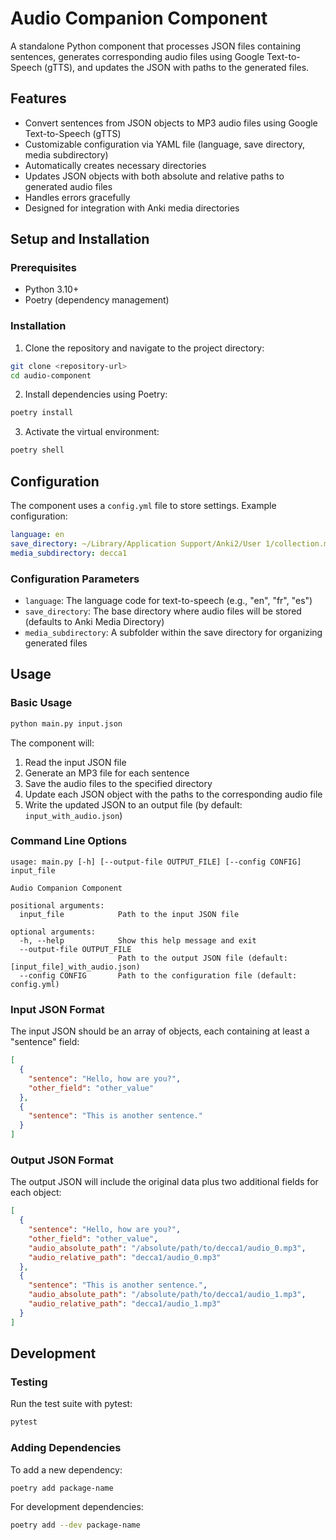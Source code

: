 # Audio Companion Component

A standalone Python component that processes JSON files containing sentences, generates corresponding audio files using Google Text-to-Speech (gTTS), and updates the JSON with paths to the generated files.

## Features

- Convert sentences from JSON objects to MP3 audio files using Google Text-to-Speech (gTTS)
- Customizable configuration via YAML file (language, save directory, media subdirectory)
- Automatically creates necessary directories
- Updates JSON objects with both absolute and relative paths to generated audio files
- Handles errors gracefully
- Designed for integration with Anki media directories

## Setup and Installation

### Prerequisites

- Python 3.10+
- Poetry (dependency management)

### Installation

1. Clone the repository and navigate to the project directory:

```bash
git clone <repository-url>
cd audio-component
```

2. Install dependencies using Poetry:

```bash
poetry install
```

3. Activate the virtual environment:

```bash
poetry shell
```

## Configuration

The component uses a `config.yml` file to store settings. Example configuration:

```yaml
language: en
save_directory: ~/Library/Application Support/Anki2/User 1/collection.media
media_subdirectory: decca1
```

### Configuration Parameters

- `language`: The language code for text-to-speech (e.g., "en", "fr", "es")
- `save_directory`: The base directory where audio files will be stored (defaults to Anki Media Directory)
- `media_subdirectory`: A subfolder within the save directory for organizing generated files

## Usage

### Basic Usage

```bash
python main.py input.json
```

The component will:
1. Read the input JSON file
2. Generate an MP3 file for each sentence
3. Save the audio files to the specified directory
4. Update each JSON object with the paths to the corresponding audio file
5. Write the updated JSON to an output file (by default: `input_with_audio.json`)

### Command Line Options

```
usage: main.py [-h] [--output-file OUTPUT_FILE] [--config CONFIG] input_file

Audio Companion Component

positional arguments:
  input_file            Path to the input JSON file

optional arguments:
  -h, --help            Show this help message and exit
  --output-file OUTPUT_FILE
                        Path to the output JSON file (default: [input_file]_with_audio.json)
  --config CONFIG       Path to the configuration file (default: config.yml)
```

### Input JSON Format

The input JSON should be an array of objects, each containing at least a "sentence" field:

```json
[
  {
    "sentence": "Hello, how are you?",
    "other_field": "other_value"
  },
  {
    "sentence": "This is another sentence."
  }
]
```

### Output JSON Format

The output JSON will include the original data plus two additional fields for each object:

```json
[
  {
    "sentence": "Hello, how are you?",
    "other_field": "other_value",
    "audio_absolute_path": "/absolute/path/to/decca1/audio_0.mp3",
    "audio_relative_path": "decca1/audio_0.mp3"
  },
  {
    "sentence": "This is another sentence.",
    "audio_absolute_path": "/absolute/path/to/decca1/audio_1.mp3",
    "audio_relative_path": "decca1/audio_1.mp3"
  }
]
```

## Development

### Testing

Run the test suite with pytest:

```bash
pytest
```

### Adding Dependencies

To add a new dependency:

```bash
poetry add package-name
```

For development dependencies:

```bash
poetry add --dev package-name
```
